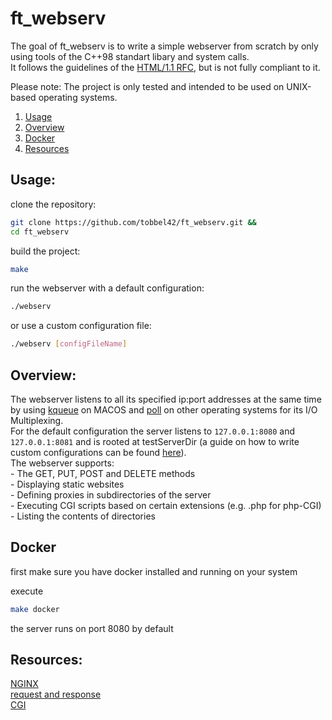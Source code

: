 # ft_webserv

The goal of ft_webserv is to write a simple webserver from scratch by only using tools of the C++98 standart libary and system calls. \
It follows the guidelines of the [HTML/1.1 RFC](https://www.rfc-editor.org/rfc/rfc9112.html), but is not fully compliant to it.

Please note: The project is only tested and intended to be used on UNIX-based operating systems.

1. [Usage](#usage)
2. [Overview](#overview)
3. [Docker](#docker)
4. [Resources](#resources)


## Usage:

clone the repository:
```bash
git clone https://github.com/tobbel42/ft_webserv.git &&
cd ft_webserv
```

build the project:
```bash
make
```

run the webserver with a default configuration:
```bash
./webserv
```
or use a custom configuration file:
```bash
./webserv [configFileName]
```


## Overview:

The webserver listens to all its specified ip:port addresses at the same
time by using [kqueue] on MACOS and [poll] on other operating systems for its I/O Multiplexing. \
For the default configuration the server listens to ``127.0.0.1:8080`` and ``127.0.0.1:8081`` and is rooted at testServerDir (a guide on how to write custom configurations can be found [here](https://github.com/tobbel42/ft_webserv/blob/main/config/default.conf)). \
The webserver supports: \
    - The GET, PUT, POST and DELETE methods \
    - Displaying static websites \
    - Defining proxies in subdirectories of the server \
    - Executing CGI scripts based on certain extensions (e.g. .php for php-CGI) \
    - Listing the contents of directories


## Docker

first make sure you have docker installed and running on your system

execute
```bash
make docker
```

the server runs on port 8080 by default

## Resources:

[NGINX](https://nginx.org/en/docs/dirindex.html) \
[request and response](https://www.rfc-editor.org/rfc/rfc2616) \
[CGI](https://www.rfc-editor.org/rfc/rfc3875)



[kqueue]: https://man.openbsd.org/kqueue.2
[poll]: https://www.man7.org/linux/man-pages/man2/poll.2.html